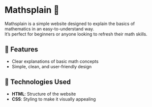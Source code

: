 # Mathsplain 🧮  

Mathsplain is a simple website designed to explain the basics of mathematics in an easy-to-understand way.  
It’s perfect for beginners or anyone looking to refresh their math skills.  

## 🌟 Features  
- Clear explanations of basic math concepts  
- Simple, clean, and user-friendly design  

## 🚀 Technologies Used  
- **HTML**: Structure of the website  
- **CSS**: Styling to make it visually appealing  
